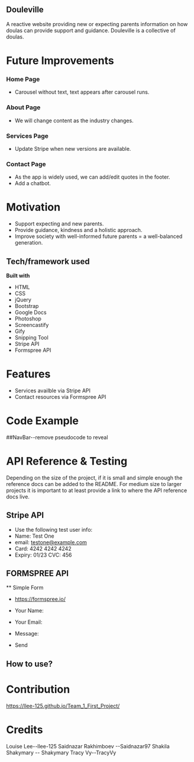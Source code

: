 ## Douleville

A reactive website providing new or expecting parents information on how doulas can provide support and guidance. Douleville is a collective of doulas.

# Future Improvements

### Home Page

- Carousel without text, text appears after carousel runs.

### About Page

- We will change content as the industry changes.

### Services Page

- Update Stripe when new versions are available.

### Contact Page

- As the app is widely used, we can add/edit quotes in the footer.
- Add a chatbot.

# Motivation

- Support expecting and new parents.
- Provide guidance, kindness and a holistic approach.
- Improve society with well-informed future parents = a well-balanced generation.

## Tech/framework used

<b>Built with</b>

- HTML
- CSS
- jQuery
- Bootstrap
- Google Docs
- Photoshop
- Screencastify
- Gify
- Snipping Tool
- Stripe API
- Formspree API

# Features

- Services availble via Stripe API
- Contact resources via Formspree API

# Code Example

##NavBar--remove pseudocode to reveal

<!-- <!DOCTYPE html>
<html lang="en">

<head>
  <meta charset="UTF-8" />
  <meta name="viewport" content="width=device-width, initial-scale=1.0" />
  <link rel="stylesheet" href="https://stackpath.bootstrapcdn.com/bootstrap/4.4.1/css/bootstrap.min.css"
    integrity="sha384-Vkoo8x4CGsO3+Hhxv8T/Q5PaXtkKtu6ug5TOeNV6gBiFeWPGFN9MuhOf23Q9Ifjh" crossorigin="anonymous" />
  <link rel="stylesheet" href="./assets/style.css" />
  <title>Doulaville LLC</title>
</head>

<body>
  <nav class="navbar navbar-expand-lg navbar-light bg-warning">
      <button class="navbar-toggler" type="button" data-toggle="collapse" data-target="#navbarTogglerDemo03"
        aria-controls="navbarTogglerDemo03" aria-expanded="false" aria-label="Toggle navigation">
        <span class="navbar-toggler-icon"></span>
      </button>
      <a class="navbar-brand" href="./index.html">Doulaville</a>

      <div class="collapse navbar-collapse" id="navbarTogglerDemo03">
        <ul class="navbar-nav ml-auto">
          <li class="nav-item  active">
            <a class="nav-link" href="./index.html">Home <span class="sr-only">(current)</span></a>
          </li>
          <li class="nav-item">
            <a class="nav-link" href="./about.html">About</a>
          </li>
          <li class="nav-item">
            <a class="nav-link" href="./services.html">Services</a>
          </li>
          <li class="nav-item">
            <a class="nav-link" href="./contact.html">Contact</a>
          </li>
        </ul>
      </div>
  </nav>

  </body>

</html> -->

# API Reference & Testing

Depending on the size of the project, if it is small and simple enough the reference docs can be added to the README. For medium size to larger projects it is important to at least provide a link to where the API reference docs live.

## Stripe API

- Use the following test user info:
- Name: Test One
- email: testone@example.com
- Card: 4242 4242 4242
- Expiry: 01/23 CVC: 456

## FORMSPREE API

\*\* Simple Form

- https://formspree.io/

- Your Name:
- Your Email:
- Message:
- Send

## How to use?

# Contribution

https://llee-125.github.io/Team_1_First_Project/

# Credits

Louise Lee--llee-125
Saidnazar Rakhimboev --Saidnazar97
Shakila Shakymary -- Shakymary
Tracy Vy--TracyVy
